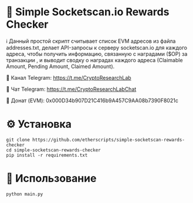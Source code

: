 
# 🔴 Simple Socketscan.io Rewards Checker
  
ℹ️ Данный простой скрипт считывает список EVM адресов из файла addresses.txt, делает API-запросы к серверу socketscan.io для каждого адреса, чтобы получить информацию, связанную c наградами ($OP) за транзакции , и выводит сводку о наградах каждого адреса (Сlaimable Amount, Pending Amount, Claimed Amount). 
  
📨 Канал Telegram: https://t.me/CryptoResearchLab  
  
💬 Чат Telegram: https://t.me/CryptoResearchLabChat  
  
💸 Донат (EVM): 0x000D34b907D21C416b9A457C9AA08b7390F8021c  
  
# ⚙️ Установка
  

    git clone https://github.com/etherscripts/simple-socketscan-rewards-checker
    cd simple-socketscan-rewards-checker
    pip install -r requirements.txt

# 🚀 Использование 

    python main.py


